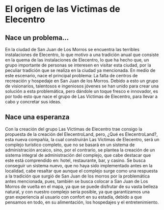 # El origen de las Victimas de Elecentro

## Nace un problema...

En la ciudad de San Juan de Los Morros se encuentra las terribles instalaciones de Elecentro, lo que motivo a una tradición anual que consiste en la quema de las instalaciones de Elecentro, lo que ha hecho que, un grupo importante de personas se interesen en visitar esta ciudad, por la peculiar tradición que se realiza en la ciudad ya mencionada. En medio de este escenario, nace el principal problema: La falta de centros de recreación y hospedaje en San Juan de los Morros. Debido a esto un grupo de visionarios, talentosos e ingeniosos jóvenes se han unido para crear una solución a esta problemática, pero dándole un toque fresco e innovador, es por todo esto que nace el grupo de Las Víctimas de Elecentro, para llevar a cabo y concretar sus ideas.

## Nace una esperanza

Con la creación del grupo Las Víctimas de Elecentro trae consigo la propuesta de la creación del ElecentroLand, pero, ¿Qué es ElecentroLand?, esta nueva compañía, la cual construirán Las Víctimas de Elecentro, será un complejo turístico completo, que no se basará en un sistema de administración arcaico, sino, por el contrario, se plantea la creación de un sistema integral de administración del complejo, que cabe destacar que este está comprendido en: hotel, restaurante, bar, y casino. Se busca conseguir un sistema nuevo, que no haya sido implementado antes en la localidad, cabe resaltar que aunque el complejo surge como una respuesta a la tradición que surgió de San Juan de los morros por la problemática antes mencionada, pues, también se busca colocar a San Juan de Los Morros de vuelta en el mapa, ya que se puede disfrutar de su vasta belleza natural, y con nuestro complejo sería posible, ya que garantizamos una gran experiencia al usuario con confort en su estadía, debido a que pensamos en todo, en su alimentación, los hospedajes y el entretenimiento.
